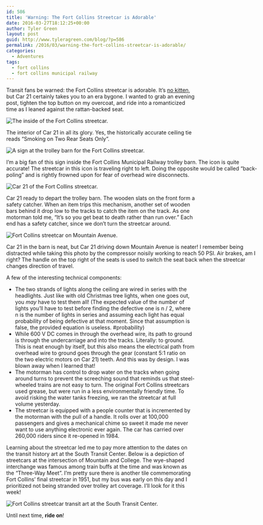 ```yaml
---
id: 586
title: 'Warning: The Fort Collins Streetcar is Adorable'
date: 2016-03-27T18:12:25+00:00
author: Tyler Green
layout: post
guid: http://www.tyleragreen.com/blog/?p=586
permalink: /2016/03/warning-the-fort-collins-streetcar-is-adorable/
categories:
  - Adventures
tags:
  - fort collins
  - fort collins municipal railway
---
```

Transit fans be warned: the Fort Collins streetcar is adorable. It&#8217;s <a href="https://www.pinterest.com/pin/342766221620824493/" target="_blank">no kitten</a>, but Car 21 certainly takes you to an era bygone. I wanted to grab an evening post, tighten the top button on my overcoat, and ride into a romanticized time as I leaned against the rattan-backed seat.

<div style="width: 517px" class="wp-caption aligncenter">
  <img src="http://i0.wp.com/www.tyleragreen.com/blog_files/2016-03-trolley-training/trolley-training2.jpg?resize=507%2C676" alt="The inside of the Fort Collins streetcar." data-recalc-dims="1" />
  
  <p class="wp-caption-text">
    The interior of Car 21 in all its glory. Yes, the historically accurate ceiling tie reads &#8220;Smoking on Two Rear Seats Only&#8221;.
  </p>
</div>

<div style="width: 686px" class="wp-caption aligncenter">
  <img src="http://i0.wp.com/www.tyleragreen.com/blog_files/2016-03-trolley-training/trolley-training3.jpg?resize=676%2C676" alt="A sign at the trolley barn for the Fort Collins streetcar." data-recalc-dims="1" />
  
  <p class="wp-caption-text">
    I&#8217;m a big fan of this sign inside the Fort Collins Municipal Railway trolley barn. The icon is quite accurate! The streetcar in this icon is traveling right to left. Doing the opposite would be called &#8220;back-poling&#8221; and is rightly frowned upon for fear of overhead wire disconnects.
  </p>
</div>

<div style="width: 517px" class="wp-caption aligncenter">
  <img src="http://i2.wp.com/www.tyleragreen.com/blog_files/2016-03-trolley-training/trolley-training4.jpg?resize=507%2C676" alt="Car 21 of the Fort Collins streetcar." data-recalc-dims="1" />
  
  <p class="wp-caption-text">
    Car 21 ready to depart the trolley barn. The wooden slats on the front form a safety catcher. When an item trips this mechanism, another set of wooden bars behind it drop low to the tracks to catch the item on the track. As one motorman told me, &#8220;It&#8217;s so you get beat to death rather than run over.&#8221; Each end has a safety catcher, since we don&#8217;t turn the streetcar around.
  </p>
</div>

<div style="width: 686px" class="wp-caption aligncenter">
  <img src="http://i1.wp.com/www.tyleragreen.com/blog_files/2016-03-trolley-training/trolley-training5.jpg?resize=676%2C507" alt="Fort Collins streetcar on Mountain Avenue." data-recalc-dims="1" />
  
  <p class="wp-caption-text">
    Car 21 in the barn is neat, but Car 21 driving down Mountain Avenue is neater! I remember being distracted while taking this photo by the compressor noisily working to reach 50 PSI. Air brakes, am I right? The handle on the top right of the seats is used to switch the seat back when the streetcar changes direction of travel.
  </p>
</div>

A few of the interesting technical components:

  * The two strands of lights along the ceiling are wired in series with the headlights. Just like with old Christmas tree lights, when one goes out, you _may_ have to test them all! (The expected value of the number of lights you&#8217;ll have to test before finding the defective one is n / 2, where n is the number of lights in series and assuming each light has equal probability of being defective at that moment. Since that assumption is false, the provided equation is useless. #probability)
  * While 600 V DC comes in through the overhead wire, its path to ground is through the undercarriage and into the tracks. Literally: to ground. This is neat enough by itself, but this also means the electrical path from overhead wire to ground goes through the gear (constant 5:1 ratio on the two electric motors on Car 21) teeth. And this was by design. I was blown away when I learned that!
  * The motorman has control to drop water on the tracks when going around turns to prevent the screeching sound that reminds us that steel-wheeled trains are not easy to turn. The original Fort Collins streetcars used grease, but were run in a less environmentally friendly time. To avoid risking the water tanks freezing, we ran the streetcar at full volume yesterday.
  * The streetcar is equipped with a people counter that is incremented by the motorman with the pull of a handle. It rolls over at 100,000 passengers and gives a mechanical chime so sweet it made me never want to use anything electronic ever again. The car has carried over 260,000 riders since it re-opened in 1984.

Learning about the streetcar led me to pay more attention to the dates on the transit history art at the South Transit Center. Below is a depiction of streetcars at the intersection of Mountain and College. The wye-shaped interchange was famous among train buffs at the time and was known as the &#8220;Three-Way Meet&#8221;. I&#8217;m pretty sure there is another tile commemorating Fort Collins&#8217; final streetcar in 1951, but my bus was early on this day and I prioritized not being stranded over trolley art coverage. I&#8217;ll look for it this week!

<img class="aligncenter" src="http://i0.wp.com/www.tyleragreen.com/blog_files/2016-03-trolley-training/trolley-training1.jpg?resize=507%2C676" alt="Fort Collins streetcar transit art at the South Transit Center." data-recalc-dims="1" />

Until next time, **ride on**!